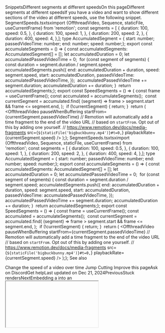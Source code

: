 SnippetsDifferent segments at different speedsOn this pageDifferent segments at different speedsIf you have a video and want to show different sections of the video at different speeds, use the following snippet.
SegmentSpeeds.tsxtsximport {OffthreadVideo, Sequence, staticFile, useCurrentFrame} from 'remotion'; const segments = [  {    duration: 100,    speed: 0.5,  },  {    duration: 100,    speed: 1,  },  {    duration: 200,    speed: 2,  },  {    duration: 400,    speed: 4,  },]; type AccumulatedSegment = {  start: number;  passedVideoTime: number;  end: number;  speed: number;}; export const accumulateSegments = () => {  const accumulatedSegments: AccumulatedSegment[] = [];  let accumulatedDuration = 0;  let accumulatedPassedVideoTime = 0;   for (const segment of segments) {    const duration = segment.duration / segment.speed;    accumulatedSegments.push({      end: accumulatedDuration + duration,      speed: segment.speed,      start: accumulatedDuration,      passedVideoTime: accumulatedPassedVideoTime,    });     accumulatedPassedVideoTime += segment.duration;    accumulatedDuration += duration;  }   return accumulatedSegments;}; export const SpeedSegments = () => {  const frame = useCurrentFrame();  const accumulated = accumulateSegments();   const currentSegment = accumulated.find(    (segment) => frame > segment.start && frame <= segment.end,  );   if (!currentSegment) {    return;  }   return (    <Sequence from={currentSegment.start}>      <OffthreadVideo        pauseWhenBuffering        startFrom={currentSegment.passedVideoTime}        // Remotion will automatically add a time fragment to the end of the video URL        // based on `startFrom`. Opt out of this by adding one yourself.        // https://www.remotion.dev/docs/media-fragments        src={`${staticFile('bigbuckbunny.mp4')}#t=0,`}        playbackRate={currentSegment.speed}      />    </Sequence>  );};
SegmentSpeeds.tsxtsximport {OffthreadVideo, Sequence, staticFile, useCurrentFrame} from 'remotion'; const segments = [  {    duration: 100,    speed: 0.5,  },  {    duration: 100,    speed: 1,  },  {    duration: 200,    speed: 2,  },  {    duration: 400,    speed: 4,  },]; type AccumulatedSegment = {  start: number;  passedVideoTime: number;  end: number;  speed: number;}; export const accumulateSegments = () => {  const accumulatedSegments: AccumulatedSegment[] = [];  let accumulatedDuration = 0;  let accumulatedPassedVideoTime = 0;   for (const segment of segments) {    const duration = segment.duration / segment.speed;    accumulatedSegments.push({      end: accumulatedDuration + duration,      speed: segment.speed,      start: accumulatedDuration,      passedVideoTime: accumulatedPassedVideoTime,    });     accumulatedPassedVideoTime += segment.duration;    accumulatedDuration += duration;  }   return accumulatedSegments;}; export const SpeedSegments = () => {  const frame = useCurrentFrame();  const accumulated = accumulateSegments();   const currentSegment = accumulated.find(    (segment) => frame > segment.start && frame <= segment.end,  );   if (!currentSegment) {    return;  }   return (    <Sequence from={currentSegment.start}>      <OffthreadVideo        pauseWhenBuffering        startFrom={currentSegment.passedVideoTime}        // Remotion will automatically add a time fragment to the end of the video URL        // based on `startFrom`. Opt out of this by adding one yourself.        // https://www.remotion.dev/docs/media-fragments        src={`${staticFile('bigbuckbunny.mp4')}#t=0,`}        playbackRate={currentSegment.speed}      />    </Sequence>  );};
See also​

Change the speed of a video over time
Jump Cutting
Improve this pageAsk on DiscordGet helpLast updated on Dec 21, 2024PreviousStuck rendersNextEmbedding a <Player> into an <iframe>See also